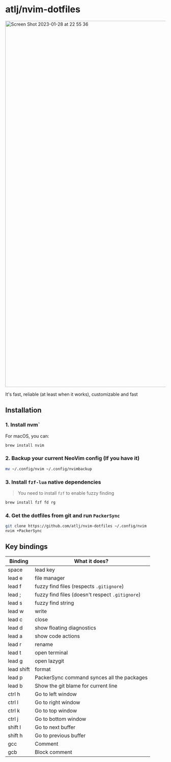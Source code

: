 # atlj/nvim-dotfiles

<img width="1149" alt="Screen Shot 2023-01-28 at 22 55 36" src="https://user-images.githubusercontent.com/23079646/215288153-36452fd0-2f86-485c-9c59-8bf60b3e5fc9.png">

It's fast, reliable (at least when it works), customizable and fast

## Installation

### 1. Install nvm`

For macOS, you can:

```bash
brew install nvim
```

### 2. Backup your current NeoVim config (If you have it)

```bash
mv ~/.config/nvim ~/.config/nvimbackup
```

### 3. Install `fzf-lua` native dependencies

> You need to install `fzf` to enable fuzzy finding
```bash
brew install fzf fd rg
```

### 4. Get the dotfiles from git and run `PackerSync`

```bash
git clone https://github.com/atlj/nvim-dotfiles ~/.config/nvim
nvim +PackerSync
```

## Key bindings

| Binding | What it does? |
| --- | --- |
| space | lead key |
| lead e | file manager |
| lead f | fuzzy find files (respects `.gitignore`) |
| lead ; | fuzzy find files (doesn't respect `.gitignore`)|
| lead s | fuzzy find string |
| lead w | write |
| lead c | close |
| lead d | show floating diagnostics |
| lead a | show code actions |
| lead r | rename |
| lead t | open terminal |
| lead g | open lazygit |
| lead shift | format |
| lead p | PackerSync command synces all the packages |
| lead b | Show the git blame for current line |
| ctrl h | Go to left window |
| ctrl l | Go to right window |
| ctrl k | Go to top window |
| ctrl j | Go to bottom window |
| shift l | Go to next buffer |
| shift h | Go to previous buffer |
| gcc | Comment |
| gcb | Block comment |

